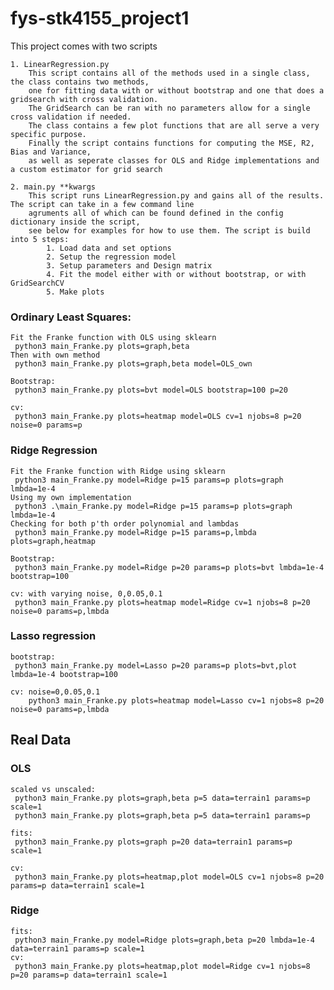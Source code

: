 # fys-stk4155_project1

This project comes with two scripts

    1. LinearRegression.py
        This script contains all of the methods used in a single class, the class contains two methods, 
        one for fitting data with or without bootstrap and one that does a gridsearch with cross validation.
        The GridSearch can be ran with no parameters allow for a single cross validation if needed.
        The class contains a few plot functions that are all serve a very specific purpose.
        Finally the script contains functions for computing the MSE, R2, Bias and Variance,
        as well as seperate classes for OLS and Ridge implementations and a custom estimator for grid search

    2. main.py **kwargs
        This script runs LinearRegression.py and gains all of the results. The script can take in a few command line 
        agruments all of which can be found defined in the config dictionary inside the script,
        see below for examples for how to use them. The script is build into 5 steps:
            1. Load data and set options
            2. Setup the regression model
            3. Setup parameters and Design matrix
            4. Fit the model either with or without bootstrap, or with GridSearchCV
            5. Make plots

### Ordinary Least Squares:
    Fit the Franke function with OLS using sklearn
     python3 main_Franke.py plots=graph,beta
    Then with own method
     python3 main_Franke.py plots=graph,beta model=OLS_own

    Bootstrap:
     python3 main_Franke.py plots=bvt model=OLS bootstrap=100 p=20

    cv:
     python3 main_Franke.py plots=heatmap model=OLS cv=1 njobs=8 p=20 noise=0 params=p


### Ridge Regression
    Fit the Franke function with Ridge using sklearn
     python3 main_Franke.py model=Ridge p=15 params=p plots=graph lmbda=1e-4
    Using my own implementation
     python3 .\main_Franke.py model=Ridge p=15 params=p plots=graph lmbda=1e-4
    Checking for both p'th order polynomial and lambdas 
     python3 main_Franke.py model=Ridge p=15 params=p,lmbda plots=graph,heatmap

    Bootstrap:
     python3 main_Franke.py model=Ridge p=20 params=p plots=bvt lmbda=1e-4 bootstrap=100

    cv: with varying noise, 0,0.05,0.1
     python3 main_Franke.py plots=heatmap model=Ridge cv=1 njobs=8 p=20 noise=0 params=p,lmbda


### Lasso regression

    bootstrap:
     python3 main_Franke.py model=Lasso p=20 params=p plots=bvt,plot lmbda=1e-4 bootstrap=100

    cv: noise=0,0.05,0.1
        python3 main_Franke.py plots=heatmap model=Lasso cv=1 njobs=8 p=20 noise=0 params=p,lmbda


## Real Data

### OLS
    scaled vs unscaled:
     python3 main_Franke.py plots=graph,beta p=5 data=terrain1 params=p scale=1
     python3 main_Franke.py plots=graph,beta p=5 data=terrain1 params=p

    fits:
     python3 main_Franke.py plots=graph p=20 data=terrain1 params=p scale=1

    cv:
     python3 main_Franke.py plots=heatmap,plot model=OLS cv=1 njobs=8 p=20 params=p data=terrain1 scale=1


### Ridge
    fits:
     python3 main_Franke.py model=Ridge plots=graph,beta p=20 lmbda=1e-4 data=terrain1 params=p scale=1
    cv:
     python3 main_Franke.py plots=heatmap,plot model=Ridge cv=1 njobs=8 p=20 params=p data=terrain1 scale=1

